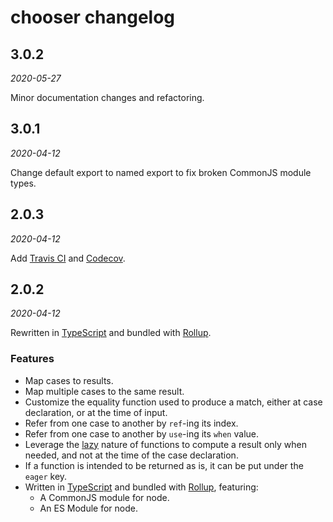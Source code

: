 # chooser changelog

## 3.0.2

_2020-05-27_

Minor documentation changes and refactoring.

## 3.0.1

_2020-04-12_

Change default export to named export to fix broken CommonJS module types.

## 2.0.3

_2020-04-12_

Add [Travis CI](https://travis-ci.com/) and [Codecov](https://codecov.io/).

## 2.0.2

_2020-04-12_

Rewritten in [TypeScript](https://www.typescriptlang.org/) and bundled with [Rollup](https://rollupjs.org/guide/en/).

### Features

- Map cases to results.
- Map multiple cases to the same result.
- Customize the equality function used to produce a match, either at case declaration, or at the time of input.
- Refer from one case to another by `ref`-ing its index.
- Refer from one case to another by `use`-ing its `when` value.
- Leverage the [lazy](https://en.wikipedia.org/wiki/Lazy_evaluation) nature of functions to compute a result only when needed, and not at the time of the case declaration.
- If a function is intended to be returned as is, it can be put under the `eager` key.
- Written in [TypeScript](https://www.typescriptlang.org/) and bundled with [Rollup](https://rollupjs.org/guide/en/), featuring:
  - A CommonJS module for node.
  - An ES Module for node.
